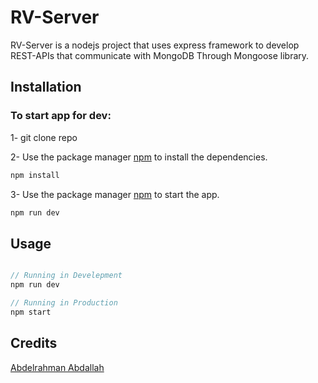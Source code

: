 # RV-Server

RV-Server is a nodejs project that uses express framework to develop REST-APIs that communicate with MongoDB Through Mongoose library.

## Installation

### To start app for dev:

1- git clone repo

2- Use the package manager [npm](https://www.npmjs.com/) to install the dependencies.

```bash
npm install
```

3- Use the package manager [npm](https://www.npmjs.com/) to start the app.

```bash
npm run dev
```

## Usage

```typescript

// Running in Develepment
npm run dev

// Running in Production
npm start

```

## Credits

[Abdelrahman Abdallah](https://code-sandy-delta.vercel.app/)
  

